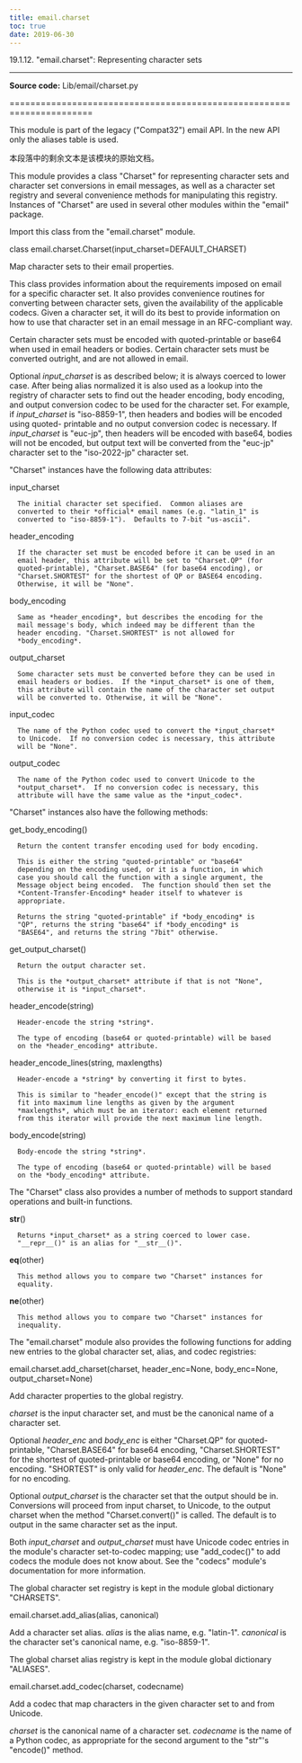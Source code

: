```yaml
---
title: email.charset
toc: true
date: 2019-06-30
---
```

19.1.12. "email.charset": Representing character sets
*****************************************************

**Source code:** Lib/email/charset.py

======================================================================

This module is part of the legacy ("Compat32") email API.  In the new
API only the aliases table is used.

本段落中的剩余文本是该模块的原始文档。

This module provides a class "Charset" for representing character sets
and character set conversions in email messages, as well as a
character set registry and several convenience methods for
manipulating this registry. Instances of "Charset" are used in several
other modules within the "email" package.

Import this class from the "email.charset" module.

class email.charset.Charset(input_charset=DEFAULT_CHARSET)

   Map character sets to their email properties.

   This class provides information about the requirements imposed on
   email for a specific character set.  It also provides convenience
   routines for converting between character sets, given the
   availability of the applicable codecs.  Given a character set, it
   will do its best to provide information on how to use that
   character set in an email message in an RFC-compliant way.

   Certain character sets must be encoded with quoted-printable or
   base64 when used in email headers or bodies.  Certain character
   sets must be converted outright, and are not allowed in email.

   Optional *input_charset* is as described below; it is always
   coerced to lower case.  After being alias normalized it is also
   used as a lookup into the registry of character sets to find out
   the header encoding, body encoding, and output conversion codec to
   be used for the character set.  For example, if *input_charset* is
   "iso-8859-1", then headers and bodies will be encoded using quoted-
   printable and no output conversion codec is necessary.  If
   *input_charset* is "euc-jp", then headers will be encoded with
   base64, bodies will not be encoded, but output text will be
   converted from the "euc-jp" character set to the "iso-2022-jp"
   character set.

   "Charset" instances have the following data attributes:

   input_charset

      The initial character set specified.  Common aliases are
      converted to their *official* email names (e.g. "latin_1" is
      converted to "iso-8859-1").  Defaults to 7-bit "us-ascii".

   header_encoding

      If the character set must be encoded before it can be used in an
      email header, this attribute will be set to "Charset.QP" (for
      quoted-printable), "Charset.BASE64" (for base64 encoding), or
      "Charset.SHORTEST" for the shortest of QP or BASE64 encoding.
      Otherwise, it will be "None".

   body_encoding

      Same as *header_encoding*, but describes the encoding for the
      mail message's body, which indeed may be different than the
      header encoding. "Charset.SHORTEST" is not allowed for
      *body_encoding*.

   output_charset

      Some character sets must be converted before they can be used in
      email headers or bodies.  If the *input_charset* is one of them,
      this attribute will contain the name of the character set output
      will be converted to. Otherwise, it will be "None".

   input_codec

      The name of the Python codec used to convert the *input_charset*
      to Unicode.  If no conversion codec is necessary, this attribute
      will be "None".

   output_codec

      The name of the Python codec used to convert Unicode to the
      *output_charset*.  If no conversion codec is necessary, this
      attribute will have the same value as the *input_codec*.

   "Charset" instances also have the following methods:

   get_body_encoding()

      Return the content transfer encoding used for body encoding.

      This is either the string "quoted-printable" or "base64"
      depending on the encoding used, or it is a function, in which
      case you should call the function with a single argument, the
      Message object being encoded.  The function should then set the
      *Content-Transfer-Encoding* header itself to whatever is
      appropriate.

      Returns the string "quoted-printable" if *body_encoding* is
      "QP", returns the string "base64" if *body_encoding* is
      "BASE64", and returns the string "7bit" otherwise.

   get_output_charset()

      Return the output character set.

      This is the *output_charset* attribute if that is not "None",
      otherwise it is *input_charset*.

   header_encode(string)

      Header-encode the string *string*.

      The type of encoding (base64 or quoted-printable) will be based
      on the *header_encoding* attribute.

   header_encode_lines(string, maxlengths)

      Header-encode a *string* by converting it first to bytes.

      This is similar to "header_encode()" except that the string is
      fit into maximum line lengths as given by the argument
      *maxlengths*, which must be an iterator: each element returned
      from this iterator will provide the next maximum line length.

   body_encode(string)

      Body-encode the string *string*.

      The type of encoding (base64 or quoted-printable) will be based
      on the *body_encoding* attribute.

   The "Charset" class also provides a number of methods to support
   standard operations and built-in functions.

   __str__()

      Returns *input_charset* as a string coerced to lower case.
      "__repr__()" is an alias for "__str__()".

   __eq__(other)

      This method allows you to compare two "Charset" instances for
      equality.

   __ne__(other)

      This method allows you to compare two "Charset" instances for
      inequality.

The "email.charset" module also provides the following functions for
adding new entries to the global character set, alias, and codec
registries:

email.charset.add_charset(charset, header_enc=None, body_enc=None, output_charset=None)

   Add character properties to the global registry.

   *charset* is the input character set, and must be the canonical
   name of a character set.

   Optional *header_enc* and *body_enc* is either "Charset.QP" for
   quoted-printable, "Charset.BASE64" for base64 encoding,
   "Charset.SHORTEST" for the shortest of quoted-printable or base64
   encoding, or "None" for no encoding.  "SHORTEST" is only valid for
   *header_enc*. The default is "None" for no encoding.

   Optional *output_charset* is the character set that the output
   should be in. Conversions will proceed from input charset, to
   Unicode, to the output charset when the method "Charset.convert()"
   is called.  The default is to output in the same character set as
   the input.

   Both *input_charset* and *output_charset* must have Unicode codec
   entries in the module's character set-to-codec mapping; use
   "add_codec()" to add codecs the module does not know about.  See
   the "codecs" module's documentation for more information.

   The global character set registry is kept in the module global
   dictionary "CHARSETS".

email.charset.add_alias(alias, canonical)

   Add a character set alias.  *alias* is the alias name, e.g.
   "latin-1". *canonical* is the character set's canonical name, e.g.
   "iso-8859-1".

   The global charset alias registry is kept in the module global
   dictionary "ALIASES".

email.charset.add_codec(charset, codecname)

   Add a codec that map characters in the given character set to and
   from Unicode.

   *charset* is the canonical name of a character set. *codecname* is
   the name of a Python codec, as appropriate for the second argument
   to the "str"'s "encode()" method.
